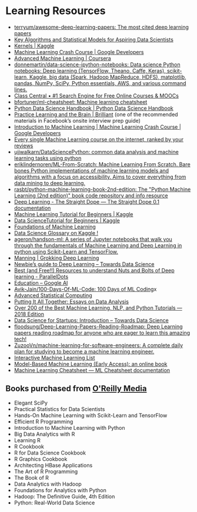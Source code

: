 # Learning Resources

* [terryum/awesome-deep-learning-papers: The most cited deep learning papers](https://github.com/terryum/awesome-deep-learning-papers)
* [Key Algorithms and Statistical Models for Aspiring Data Scientists](https://www.kdnuggets.com/2018/04/key-algorithms-statistical-models-aspiring-data-scientists.html)
* [Kernels \| Kaggle](https://www.kaggle.com/kernels?sortBy=votes&group=everyone&pageSize=20)
* [Machine Learning Crash Course  \|  Google Developers](https://developers.google.com/machine-learning/crash-course/?authuser=0)
* [Advanced Machine Learning \| Coursera](https://www.coursera.org/specializations/aml)
* [donnemartin/data-science-ipython-notebooks: Data science Python notebooks: Deep learning \(TensorFlow, Theano, Caffe, Keras\), scikit-learn, Kaggle, big data \(Spark, Hadoop MapReduce, HDFS\), matplotlib, pandas, NumPy, SciPy, Python essentials, AWS, and various command lines.](https://github.com/donnemartin/data-science-ipython-notebooks)
* [Class Central • \#1 Search Engine for Free Online Courses & MOOCs](https://www.class-central.com/)
* [bfortuner/ml-cheatsheet: Machine learning cheatsheet](https://github.com/bfortuner/ml-cheatsheet)
* [Python Data Science Handbook \| Python Data Science Handbook](https://jakevdp.github.io/PythonDataScienceHandbook/)
* [Practice Learning and the Brain \| Brilliant](https://brilliant.org/courses/artificial-neural-networks/learning-and-the-brain/) \(one of the recommended materials in Facebook’s onsite interview prep guide\)
* [Introduction to Machine Learning \| Machine Learning Crash Course \| Google Developers](https://developers.google.com/machine-learning/crash-course/ml-intro)
* [Every single Machine Learning course on the internet, ranked by your reviews](https://medium.freecodecamp.org/every-single-machine-learning-course-on-the-internet-ranked-by-your-reviews-3c4a7b8026c0)
* [ujjwalkarn/DataSciencePython: common data analysis and machine learning tasks using python](https://github.com/ujjwalkarn/DataSciencePython)
* [eriklindernoren/ML-From-Scratch: Machine Learning From Scratch. Bare bones Python implementations of machine learning models and algorithms with a focus on accessibility. Aims to cover everything from data mining to deep learning.](https://github.com/eriklindernoren/ML-From-Scratch)
* [rasbt/python-machine-learning-book-2nd-edition: The "Python Machine Learning \(2nd edition\)" book code repository and info resource](https://github.com/rasbt/python-machine-learning-book-2nd-edition)
* [Deep Learning - The Straight Dope — The Straight Dope 0.1 documentation](https://gluon.mxnet.io/)
* [Machine Learning Tutorial for Beginners \| Kaggle](https://www.kaggle.com/kanncaa1/machine-learning-tutorial-for-beginners)
* [Data ScienceTutorial for Beginners \| Kaggle](https://www.kaggle.com/kanncaa1/data-sciencetutorial-for-beginners/)
* [Foundations of Machine Learning](https://bloomberg.github.io/foml/#home)
* [Data Science Glossary on Kaggle !](https://www.kaggle.com/shivamb/data-science-glossary-on-kaggle)
* [ageron/handson-ml: A series of Jupyter notebooks that walk you through the fundamentals of Machine Learning and Deep Learning in python using Scikit-Learn and TensorFlow.](https://github.com/ageron/handson-ml)
* [Manning \| Grokking Deep Learning](https://www.manning.com/books/grokking-deep-learning?a_aid=grokkingdl&a_bid=32715258)
* [Newbie’s guide to Deep Learning – Towards Data Science](https://towardsdatascience.com/newbies-guide-to-deep-learning-6bf601c5a98e)
* [Best \(and Free!!\) Resources to understand Nuts and Bolts of Deep learning - ParallelDots](https://blog.paralleldots.com/data-science/deep-learning/best-and-free-resources-to-understand-of-deep-learning/)
* [Education – Google AI](https://ai.google/education/)
* [Avik-Jain/100-Days-Of-ML-Code: 100 Days of ML Coding](https://github.com/Avik-Jain/100-Days-Of-ML-Code)x
* [Advanced Statistical Computing](https://leanpub.com/s/owxFA7i6juhTm9U36GYyKQ.pdf)
* [Putting It All Together: Essays on Data Analysis](https://leanpub.com/dataanalysisessays)
* [Over 200 of the Best Machine Learning, NLP, and Python Tutorials — 2018 Edition](https://medium.com/machine-learning-in-practice/over-200-of-the-best-machine-learning-nlp-and-python-tutorials-2018-edition-dd8cf53cb7dc)
* [Data Science for Startups: Introduction – Towards Data Science](https://towardsdatascience.com/data-science-for-startups-introduction-80d022a18aec)
* [floodsung/Deep-Learning-Papers-Reading-Roadmap: Deep Learning papers reading roadmap for anyone who are eager to learn this amazing tech!](https://github.com/floodsung/Deep-Learning-Papers-Reading-Roadmap)
* [ZuzooVn/machine-learning-for-software-engineers: A complete daily plan for studying to become a machine learning engineer.](https://github.com/ZuzooVn/machine-learning-for-software-engineers)
* [Interactive Machine Learning List](https://p.migdal.pl/interactive-machine-learning-list/)
* [Model-Based Machine Learning \(Early Access\): an online book](http://www.mbmlbook.com/index.html)
* [Machine Learning Cheatsheet — ML Cheatsheet documentation](https://ml-cheatsheet.readthedocs.io/en/latest/)



## Books purchased from [O'Reilly Media](https://members.oreilly.com/account/emedia/index) 

* Elegant SciPy
* Practical Statistics for Data Scientists
* Hands-On Machine Learning with Scikit-Learn and TensorFlow
* Efficient R Programming
* Introduction to Machine Learning with Python
* Big Data Analytics with R
* Learning R
* R Cookbook
* R for Data Science Cookbook
* R Graphics Cookbook
* Architecting HBase Applications
* The Art of R Programming
* The Book of R
* Data Analytics with Hadoop
* Foundations for Analytics with Python
* Hadoop: The Definitive Guide, 4th Edition
* Python: Real-World Data Science



